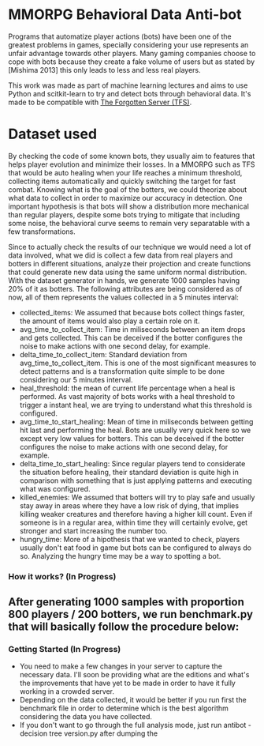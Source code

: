 # MMORPG Behavioral Data Anti-bot
Programs that automatize player actions (bots) have been one of the greatest problems in games, specially considering your use represents an unfair advantage towards other players. Many gaming companies choose to cope with bots because they create a fake volume of users but as stated by [Mishima 2013] this only leads to less and less real players.

This work was made as part of machine learning lectures and aims to use Python and scitkit-learn to try and detect bots through behavioral data.
It's made to be compatible with [The Forgotten Server (TFS)](https://github.com/otland/forgottenserver).

# Dataset used
By checking the code of some known bots, they usually aim to features that helps player evolution and minimize their losses. In a MMORPG such as TFS that would be auto healing when your life reaches a minimum threshold, collecting items automatically and quickly switching the target for fast combat. Knowing what is the goal of the botters, we could theorize about what data to collect in order to maximize our accuracy in detection.
One important hypothesis is that bots will show a distribution more mechanical than regular players, despite some bots trying to mitigate that including some noise, the behavioral curve seems to remain very separatable with a few transformations.

Since to actually check the results of our technique we would need a lot of data involved, what we did is collect a few data from real players and botters in different situations, analyze their projection and create functions that could generate new data using the same uniform normal distribution.
With the dataset generator in hands, we generate 1000 samples having 20% of it as botters. 
The following attributes are being considered as of now, all of them represents the values collected in a 5 minutes interval:
- collected_items: We assumed that because bots collect things faster, the amount of items would also play a certain role on it.
- avg_time_to_collect_item: Time in miliseconds between an item drops and gets collected. This can be deceived if the botter configures the noise to make actions with one second delay, for example.
- delta_time_to_collect_item: Standard deviation from avg_time_to_collect_item. This is one of the most significant measures to detect patterns and is a transformation quite simple to be done considering our 5 minutes interval.
- heal_threshold: the mean of current life percentage when a heal is performed. As vast majority of bots works with a heal threshold to trigger a instant heal, we are trying to understand what this threshold is configured.
- avg_time_to_start_healing: Mean of time in miliseconds between getting hit last and performing the heal. Bots are usually very quick here so we except very low values for botters. This can be deceived if the botter configures the noise to make actions with one second delay, for example.
- delta_time_to_start_healing: Since regular players tend to considerate the situation before healing, their standard deviation is quite high in comparison with something that is just applying patterns and executing what was configured.
- killed_enemies: We assumed that botters will try to play safe and usually stay away in areas where they have a low risk of dying, that implies killing weaker creatures and therefore having a higher kill count. Even if someone is in a regular area, within time they will certainly evolve, get stronger and start increasing the number too.
- hungry_time: More of a hipothesis that we wanted to check, players usually don't eat food in game but bots can be configured to always do so. Analyzing the hungry time may be a way to spotting a bot.

### How it works? (In Progress)
After generating 1000 samples with proportion 800 players / 200 botters, we run benchmark.py that will basically follow the procedure below:
- 

### Getting Started (In Progress)
- You need to make a few changes in your server to capture the necessary data. I'll soon be providing what are the editions and what's the improvements that have yet to be made in order to have it fully working in a crowded server.
- Depending on the data collected, it would be better if you run first the benchmark file in order to determine which is the best algorithm considering the data you have collected.
- If you don't want to go through the full analysis mode, just run antibot - decision tree version.py after dumping the 
